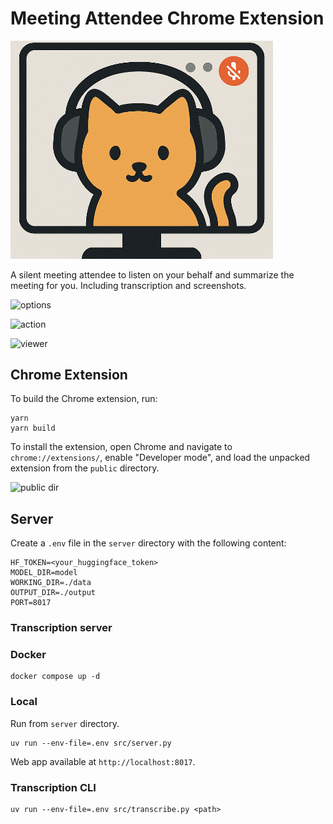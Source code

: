 # Meeting Attendee Chrome Extension

<img src="chrome-extension/public/attendee.png" alt="logo" width="420">

A silent meeting attendee to listen on your behalf and summarize the meeting for you. Including transcription and screenshots.

<img src="https://i.imgur.com/sjcaKpK.png" alt="options" width="600">

![action](https://i.imgur.com/Te24EaU.gif)

![viewer](https://i.imgur.com/L35sLNI.gif)

## Chrome Extension

To build the Chrome extension, run:

```shell
yarn
yarn build
```

To install the extension, open Chrome and navigate to `chrome://extensions/`, enable "Developer mode", and load the unpacked extension from the `public` directory.

<img src="https://i.imgur.com/IozCst5.png" alt="public dir" width="600">

## Server

Create a `.env` file in the `server` directory with the following content:

```env
HF_TOKEN=<your_huggingface_token>
MODEL_DIR=model
WORKING_DIR=./data
OUTPUT_DIR=./output
PORT=8017
``` 

### Transcription server

### Docker

```shell
docker compose up -d
```

### Local

Run from `server` directory.

```shell
uv run --env-file=.env src/server.py
```

Web app available at `http://localhost:8017`.

### Transcription CLI

```shell
uv run --env-file=.env src/transcribe.py <path>
```
